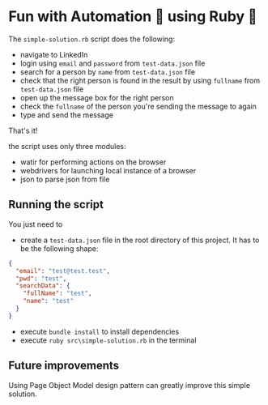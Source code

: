 # Fun with Automation 🤖 using Ruby 💎

The `simple-solution.rb` script does the following:

- navigate to LinkedIn
- login using `email` and `password` from `test-data.json` file
- search for a person by `name` from `test-data.json` file
- check that the right person is found in the result by using `fullname` from `test-data.json` file
- open up the message box for the right person
- check the `fullname` of the person you're sending the message to again
- type and send the message

That's it!

the script uses only three modules:

- watir for performing actions on the browser
- webdrivers for launching local instance of a browser
- json to parse json from file

## Running the script

You just need to

- create a `test-data.json` file in the root directory of this project. It has to be the following shape:

```json
{
  "email": "test@test.test",
  "pwd": "test",
  "searchData": {
    "fullName": "test",
    "name": "test"
  }
}
```

- execute `bundle install` to install dependencies
- execute `ruby src\simple-solution.rb` in the terminal

## Future improvements

Using Page Object Model design pattern can greatly improve this simple solution.
